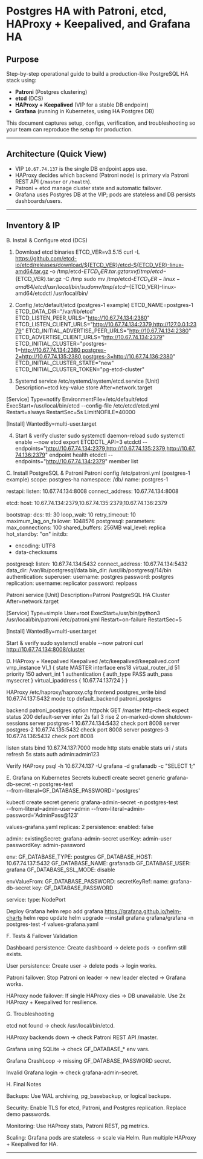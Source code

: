 # Postgres HA with Patroni, etcd, HAProxy + Keepalived, and Grafana HA

## Purpose
Step-by-step operational guide to build a production-like PostgreSQL HA stack using:
- **Patroni** (Postgres clustering)
- **etcd** (DCS)
- **HAProxy + Keepalived** (VIP for a stable DB endpoint)
- **Grafana** (running in Kubernetes, using HA Postgres DB)

This document captures setup, configs, verification, and troubleshooting so your team can reproduce the setup for production.

---

## Architecture (Quick View)
- VIP `10.67.74.137` is the single DB endpoint apps use.
- HAProxy decides which backend (Patroni node) is primary via Patroni REST API (`/master` or `/health`).
- Patroni + etcd manage cluster state and automatic failover.
- Grafana uses Postgres DB at the VIP; pods are stateless and DB persists dashboards/users.

---

## Inventory & IP

B. Install & Configure etcd (DCS)
1. Download etcd binaries
ETCD_VER=v3.5.15
curl -L https://github.com/etcd-io/etcd/releases/download/${ETCD_VER}/etcd-${ETCD_VER}-linux-amd64.tar.gz -o /tmp/etcd-${ETCD_VER}.tar.gz
tar xvf /tmp/etcd-${ETCD_VER}.tar.gz -C /tmp
sudo mv /tmp/etcd-${ETCD_VER}-linux-amd64/etcd /usr/local/bin/
sudo mv /tmp/etcd-${ETCD_VER}-linux-amd64/etcdctl /usr/local/bin/

2. Config /etc/default/etcd (postgres-1 example)
ETCD_NAME=postgres-1
ETCD_DATA_DIR="/var/lib/etcd"
ETCD_LISTEN_PEER_URLS="http://10.67.74.134:2380"
ETCD_LISTEN_CLIENT_URLS="http://10.67.74.134:2379,http://127.0.0.1:2379"
ETCD_INITIAL_ADVERTISE_PEER_URLS="http://10.67.74.134:2380"
ETCD_ADVERTISE_CLIENT_URLS="http://10.67.74.134:2379"
ETCD_INITIAL_CLUSTER="postgres-1=http://10.67.74.134:2380,postgres-2=http://10.67.74.135:2380,postgres-3=http://10.67.74.136:2380"
ETCD_INITIAL_CLUSTER_STATE="new"
ETCD_INITIAL_CLUSTER_TOKEN="pg-etcd-cluster"

3. Systemd service /etc/systemd/system/etcd.service
[Unit]
Description=etcd key-value store
After=network.target

[Service]
Type=notify
EnvironmentFile=/etc/default/etcd
ExecStart=/usr/local/bin/etcd --config-file /etc/etcd/etcd.yml
Restart=always
RestartSec=5s
LimitNOFILE=40000

[Install]
WantedBy=multi-user.target

4. Start & verify cluster
sudo systemctl daemon-reload
sudo systemctl enable --now etcd
export ETCDCTL_API=3
etcdctl --endpoints="http://10.67.74.134:2379,http://10.67.74.135:2379,http://10.67.74.136:2379" endpoint health
etcdctl --endpoints="http://10.67.74.134:2379" member list

C. Install PostgreSQL & Patroni
Patroni config /etc/patroni.yml (postgres-1 example)
scope: postgres-ha
namespace: /db/
name: postgres-1

restapi:
  listen: 10.67.74.134:8008
  connect_address: 10.67.74.134:8008

etcd:
  host: 10.67.74.134:2379,10.67.74.135:2379,10.67.74.136:2379

bootstrap:
  dcs:
    ttl: 30
    loop_wait: 10
    retry_timeout: 10
    maximum_lag_on_failover: 1048576
    postgresql:
      parameters:
        max_connections: 100
        shared_buffers: 256MB
        wal_level: replica
        hot_standby: "on"
  initdb:
  - encoding: UTF8
  - data-checksums

postgresql:
  listen: 10.67.74.134:5432
  connect_address: 10.67.74.134:5432
  data_dir: /var/lib/postgresql/data
  bin_dir: /usr/lib/postgresql/14/bin
  authentication:
    superuser:
      username: postgres
      password: postgres
    replication:
      username: replicator
      password: replpass


Patroni service
[Unit]
Description=Patroni PostgreSQL HA Cluster
After=network.target

[Service]
Type=simple
User=root
ExecStart=/usr/bin/python3 /usr/local/bin/patroni /etc/patroni.yml
Restart=on-failure
RestartSec=5

[Install]
WantedBy=multi-user.target

Start & verify
sudo systemctl enable --now patroni
curl http://10.67.74.134:8008/cluster

D. HAProxy + Keepalived
Keepalived /etc/keepalived/keepalived.conf
vrrp_instance VI_1 {
    state MASTER
    interface ens18
    virtual_router_id 51
    priority 150
    advert_int 1
    authentication {
        auth_type PASS
        auth_pass mysecret
    }
    virtual_ipaddress {
        10.67.74.137/24
    }
}

HAProxy /etc/haproxy/haproxy.cfg
frontend postgres_write
    bind 10.67.74.137:5432
    mode tcp
    default_backend patroni_postgres

backend patroni_postgres
    option httpchk GET /master
    http-check expect status 200
    default-server inter 2s fall 3 rise 2 on-marked-down shutdown-sessions
    server postgres-1 10.67.74.134:5432 check port 8008
    server postgres-2 10.67.74.135:5432 check port 8008
    server postgres-3 10.67.74.136:5432 check port 8008

listen stats
    bind 10.67.74.137:7000
    mode http
    stats enable
    stats uri /
    stats refresh 5s
    stats auth admin:admin123

Verify HAProxy
psql -h 10.67.74.137 -U grafana -d grafanadb -c "SELECT 1;"

E. Grafana on Kubernetes
Secrets
kubectl create secret generic grafana-db-secret -n postgres-test \
  --from-literal=GF_DATABASE_PASSWORD='postgres'

kubectl create secret generic grafana-admin-secret -n postgres-test \
  --from-literal=admin-user=admin --from-literal=admin-password='AdminPass@123'

values-grafana.yaml
replicas: 2
persistence:
  enabled: false

admin:
  existingSecret: grafana-admin-secret
  userKey: admin-user
  passwordKey: admin-password

env:
  GF_DATABASE_TYPE: postgres
  GF_DATABASE_HOST: 10.67.74.137:5432
  GF_DATABASE_NAME: grafanadb
  GF_DATABASE_USER: grafana
  GF_DATABASE_SSL_MODE: disable

envValueFrom:
  GF_DATABASE_PASSWORD:
    secretKeyRef:
      name: grafana-db-secret
      key: GF_DATABASE_PASSWORD

service:
  type: NodePort

Deploy Grafana
helm repo add grafana https://grafana.github.io/helm-charts
helm repo update
helm upgrade --install grafana grafana/grafana -n postgres-test -f values-grafana.yaml

F. Tests & Failover Validation

Dashboard persistence: Create dashboard → delete pods → confirm still exists.

User persistence: Create user → delete pods → login works.

Patroni failover: Stop Patroni on leader → new leader elected → Grafana works.

HAProxy node failover: If single HAProxy dies → DB unavailable. Use 2x HAProxy + Keepalived for resilience.


G. Troubleshooting

etcd not found → check /usr/local/bin/etcd.

HAProxy backends down → check Patroni REST API /master.

Grafana using SQLite → check GF_DATABASE_* env vars.

Grafana CrashLoop → missing GF_DATABASE_PASSWORD secret.

Invalid Grafana login → check grafana-admin-secret.

H. Final Notes

Backups: Use WAL archiving, pg_basebackup, or logical backups.

Security: Enable TLS for etcd, Patroni, and Postgres replication. Replace demo passwords.

Monitoring: Use HAProxy stats, Patroni REST, pg metrics.

Scaling: Grafana pods are stateless → scale via Helm. Run multiple HAProxy + Keepalived for HA.

---

